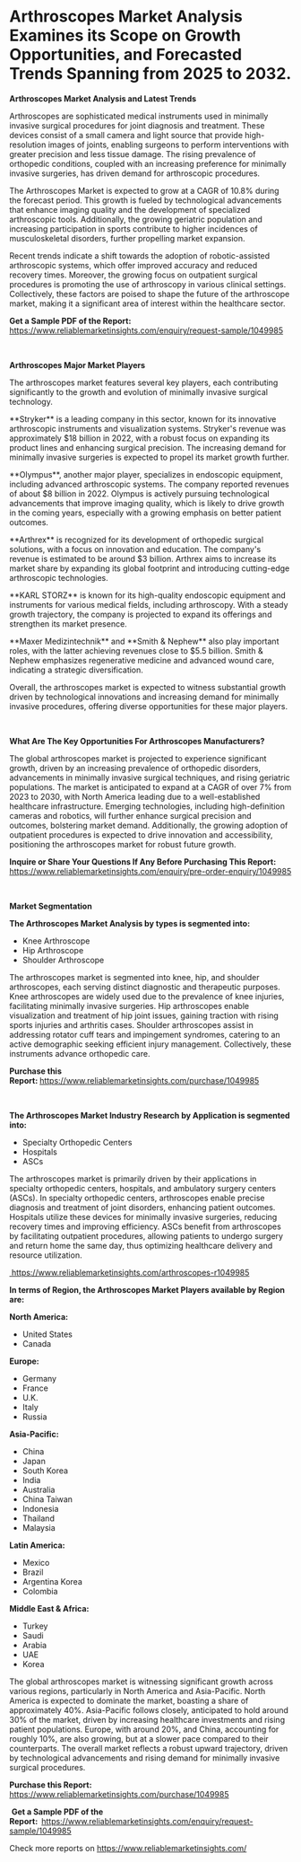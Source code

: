 <p><h1>Arthroscopes Market Analysis Examines its Scope on Growth Opportunities, and Forecasted Trends Spanning from 2025 to 2032.</h1></p><p><strong>Arthroscopes Market Analysis and Latest Trends</strong></p>
<p><p>Arthroscopes are sophisticated medical instruments used in minimally invasive surgical procedures for joint diagnosis and treatment. These devices consist of a small camera and light source that provide high-resolution images of joints, enabling surgeons to perform interventions with greater precision and less tissue damage. The rising prevalence of orthopedic conditions, coupled with an increasing preference for minimally invasive surgeries, has driven demand for arthroscopic procedures.</p><p>The Arthroscopes Market is expected to grow at a CAGR of 10.8% during the forecast period. This growth is fueled by technological advancements that enhance imaging quality and the development of specialized arthroscopic tools. Additionally, the growing geriatric population and increasing participation in sports contribute to higher incidences of musculoskeletal disorders, further propelling market expansion. </p><p>Recent trends indicate a shift towards the adoption of robotic-assisted arthroscopic systems, which offer improved accuracy and reduced recovery times. Moreover, the growing focus on outpatient surgical procedures is promoting the use of arthroscopy in various clinical settings. Collectively, these factors are poised to shape the future of the arthroscope market, making it a significant area of interest within the healthcare sector.</p></p>
<p><strong>Get a Sample PDF of the Report:&nbsp;</strong> <a href="https://www.reliablemarketinsights.com/enquiry/request-sample/1049985?utm_campaign=3042&utm_medium=2&utm_source=Github&utm_content=ia&utm_term=04032025&utm_id=arthroscopes">https://www.reliablemarketinsights.com/enquiry/request-sample/1049985</a></p>
<p>&nbsp;</p>
<p><strong>Arthroscopes Major Market Players</strong></p>
<p><p>The arthroscopes market features several key players, each contributing significantly to the growth and evolution of minimally invasive surgical technology. </p><p>**Stryker** is a leading company in this sector, known for its innovative arthroscopic instruments and visualization systems. Stryker's revenue was approximately $18 billion in 2022, with a robust focus on expanding its product lines and enhancing surgical precision. The increasing demand for minimally invasive surgeries is expected to propel its market growth further.</p><p>**Olympus**, another major player, specializes in endoscopic equipment, including advanced arthroscopic systems. The company reported revenues of about $8 billion in 2022. Olympus is actively pursuing technological advancements that improve imaging quality, which is likely to drive growth in the coming years, especially with a growing emphasis on better patient outcomes.</p><p>**Arthrex** is recognized for its development of orthopedic surgical solutions, with a focus on innovation and education. The company's revenue is estimated to be around $3 billion. Arthrex aims to increase its market share by expanding its global footprint and introducing cutting-edge arthroscopic technologies.</p><p>**KARL STORZ** is known for its high-quality endoscopic equipment and instruments for various medical fields, including arthroscopy. With a steady growth trajectory, the company is projected to expand its offerings and strengthen its market presence.</p><p>**Maxer Medizintechnik** and **Smith & Nephew** also play important roles, with the latter achieving revenues close to $5.5 billion. Smith & Nephew emphasizes regenerative medicine and advanced wound care, indicating a strategic diversification.</p><p>Overall, the arthroscopes market is expected to witness substantial growth driven by technological innovations and increasing demand for minimally invasive procedures, offering diverse opportunities for these major players.</p></p>
<p>&nbsp;</p>
<p><strong>What Are The Key Opportunities For Arthroscopes Manufacturers?</strong></p>
<p><p>The global arthroscopes market is projected to experience significant growth, driven by an increasing prevalence of orthopedic disorders, advancements in minimally invasive surgical techniques, and rising geriatric populations. The market is anticipated to expand at a CAGR of over 7% from 2023 to 2030, with North America leading due to a well-established healthcare infrastructure. Emerging technologies, including high-definition cameras and robotics, will further enhance surgical precision and outcomes, bolstering market demand. Additionally, the growing adoption of outpatient procedures is expected to drive innovation and accessibility, positioning the arthroscopes market for robust future growth.</p></p>
<p><strong>Inquire or Share Your Questions If Any Before Purchasing This Report:</strong> <a href="https://www.reliablemarketinsights.com/enquiry/pre-order-enquiry/1049985?utm_campaign=3042&utm_medium=2&utm_source=Github&utm_content=ia&utm_term=04032025&utm_id=arthroscopes">https://www.reliablemarketinsights.com/enquiry/pre-order-enquiry/1049985</a></p>
<p>&nbsp;</p>
<p><strong>Market Segmentation</strong></p>
<p><strong>The Arthroscopes Market Analysis by types is segmented into:</strong></p>
<p><ul><li>Knee Arthroscope</li><li>Hip Arthroscope</li><li>Shoulder Arthroscope</li></ul></p>
<p><p>The arthroscopes market is segmented into knee, hip, and shoulder arthroscopes, each serving distinct diagnostic and therapeutic purposes. Knee arthroscopes are widely used due to the prevalence of knee injuries, facilitating minimally invasive surgeries. Hip arthroscopes enable visualization and treatment of hip joint issues, gaining traction with rising sports injuries and arthritis cases. Shoulder arthroscopes assist in addressing rotator cuff tears and impingement syndromes, catering to an active demographic seeking efficient injury management. Collectively, these instruments advance orthopedic care.</p></p>
<p><strong>Purchase this Report:&nbsp;</strong><a href="https://www.reliablemarketinsights.com/purchase/1049985?utm_campaign=3042&utm_medium=2&utm_source=Github&utm_content=ia&utm_term=04032025&utm_id=arthroscopes">https://www.reliablemarketinsights.com/purchase/1049985</a></p>
<p>&nbsp;</p>
<p><strong>The Arthroscopes Market Industry Research by Application is segmented into:</strong></p>
<p><ul><li>Specialty Orthopedic Centers</li><li>Hospitals</li><li>ASCs</li></ul></p>
<p><p>The arthroscopes market is primarily driven by their applications in specialty orthopedic centers, hospitals, and ambulatory surgery centers (ASCs). In specialty orthopedic centers, arthroscopes enable precise diagnosis and treatment of joint disorders, enhancing patient outcomes. Hospitals utilize these devices for minimally invasive surgeries, reducing recovery times and improving efficiency. ASCs benefit from arthroscopes by facilitating outpatient procedures, allowing patients to undergo surgery and return home the same day, thus optimizing healthcare delivery and resource utilization.</p></p>
<p><a href="https://www.reliablemarketinsights.com/arthroscopes-r1049985?utm_campaign=3042&utm_medium=2&utm_source=Github&utm_content=ia&utm_term=04032025&utm_id=arthroscopes">&nbsp;https://www.reliablemarketinsights.com/arthroscopes-r1049985</a></p>
<p><strong>In terms of Region, the Arthroscopes Market Players available by Region are:</strong></p>
<p>
    <p> <strong> North America: </strong>
        <ul>
            <li>United States</li>
            <li>Canada</li>
        </ul>
        </p> 
    <p> <strong> Europe: </strong>
        <ul>
            <li>Germany</li>
            <li>France</li>
            <li>U.K.</li>
            <li>Italy</li>
            <li>Russia</li>
        </ul>
        </p> 
    <p> <strong> Asia-Pacific: </strong>
        <ul>
            <li>China</li>
            <li>Japan</li>
            <li>South Korea</li>
            <li>India</li>
            <li>Australia</li>
            <li>China Taiwan</li>
            <li>Indonesia</li>
            <li>Thailand</li>
            <li>Malaysia</li>
        </ul>
        </p> 
    <p> <strong> Latin America: </strong>
        <ul>
            <li>Mexico</li>
            <li>Brazil</li>
            <li>Argentina Korea</li>
            <li>Colombia</li>
        </ul>
        </p> 
    <p> <strong> Middle East & Africa: </strong>
        <ul>
            <li>Turkey</li>
            <li>Saudi</li>
            <li>Arabia</li>
            <li>UAE</li>
            <li>Korea</li>
        </ul>
    </p>
    </p>
<p><p>The global arthroscopes market is witnessing significant growth across various regions, particularly in North America and Asia-Pacific. North America is expected to dominate the market, boasting a share of approximately 40%. Asia-Pacific follows closely, anticipated to hold around 30% of the market, driven by increasing healthcare investments and rising patient populations. Europe, with around 20%, and China, accounting for roughly 10%, are also growing, but at a slower pace compared to their counterparts. The overall market reflects a robust upward trajectory, driven by technological advancements and rising demand for minimally invasive surgical procedures.</p></p>
<p><strong>Purchase this Report: </strong><a href="https://www.reliablemarketinsights.com/purchase/1049985?utm_campaign=3042&utm_medium=2&utm_source=Github&utm_content=ia&utm_term=04032025&utm_id=arthroscopes">https://www.reliablemarketinsights.com/purchase/1049985</a></p>
<p>&nbsp;<strong>Get a Sample PDF of the Report:&nbsp;&nbsp;</strong><a href="https://www.reliablemarketinsights.com/enquiry/request-sample/1049985?utm_campaign=3042&utm_medium=2&utm_source=Github&utm_content=ia&utm_term=04032025&utm_id=arthroscopes">https://www.reliablemarketinsights.com/enquiry/request-sample/1049985</a></p>
<p><strong></strong></p>
<p>Check more reports on <a href="https://www.reliablemarketinsights.com/?utm_campaign=3042&utm_medium=2&utm_source=Github&utm_content=ia&utm_term=04032025&utm_id=arthroscopes">https://www.reliablemarketinsights.com/</a></p>